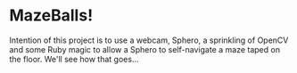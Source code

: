 MazeBalls!
===
Intention of this project is to use a webcam, Sphero, a sprinkling of OpenCV and some Ruby magic to allow a Sphero to self-navigate a maze taped on the floor.  We'll see how that goes... 
